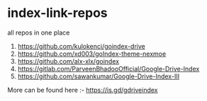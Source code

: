 # index-link-repos
all repos in one place

1) https://github.com/kulokenci/goindex-drive
2) https://github.com/xd003/goIndex-theme-nexmoe
3) https://github.com/alx-xlx/goindex
4) https://gitlab.com/ParveenBhadooOfficial/Google-Drive-Index
5) https://github.com/sawankumar/Google-Drive-Index-III

More can be found here :- https://is.gd/gdriveindex
